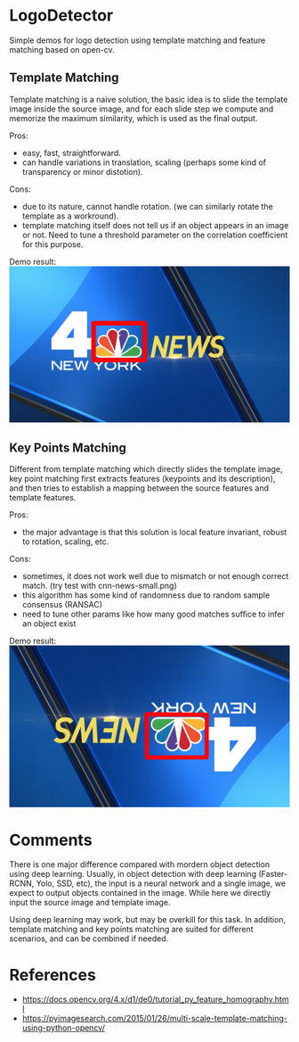 # LogoDetector

Simple demos for logo detection using template matching and feature matching based on open-cv.

## Template Matching

Template matching is a naive solution, the basic idea is to slide the template image inside the source image, and for each slide step we compute and memorize the maximum similarity, which is used as the final output.

Pros:
* easy, fast, straightforward.
* can handle variations in translation, scaling (perhaps some kind of transparency or minor distotion).

Cons:
* due to its nature, cannot handle rotation. (we can similarly rotate the template as a workround).
* template matching itself does not tell us if an object appears in an image or not. Need to tune a threshold parameter on the correlation coefficient for this purpose.

Demo result:
![Result using template matching](images/nbc-result-temp-match.png)


## Key Points Matching

Different from template matching which directly slides the template image, key point matching first extracts features (keypoints and its description), and then tries to establish a mapping between the source features and template features.

Pros:
* the major advantage is that this solution is local feature invariant, robust to rotation, scaling, etc.

Cons:
* sometimes, it does not work well due to mismatch or not enough correct match. (try test with cnn-news-small.png)
* this algorithm has some kind of randomness due to random sample consensus (RANSAC)
* need to tune other params like how many good matches suffice to infer an object exist

Demo result:
![Result using key point matching](images/nbc-result-keypoint-match.png)


# Comments

There is one major difference compared with mordern object detection using deep learning. Usually, in object detection with deep learning (Faster-RCNN, Yolo, SSD, etc), the input is a neural network and a single image, we expect to output objects contained in the image. While here we directly input the source image and template image. 

Using deep learning may work, but may be overkill for this task. In addition, template matching and key points matching are suited for different scenarios, and can be combined if needed.

# References

* https://docs.opencv.org/4.x/d1/de0/tutorial_py_feature_homography.html
* https://pyimagesearch.com/2015/01/26/multi-scale-template-matching-using-python-opencv/

